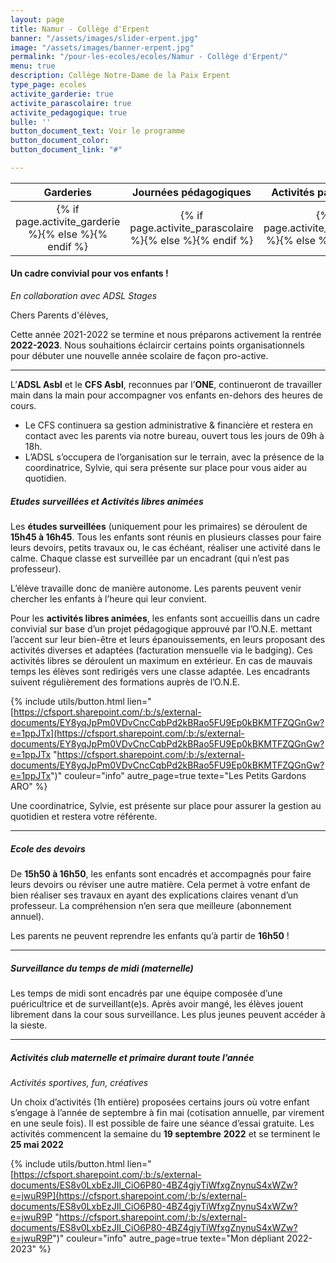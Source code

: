 ```yaml
---
layout: page
title: Namur - Collège d'Erpent
banner: "/assets/images/slider-erpent.jpg"
image: "/assets/images/banner-erpent.jpg"
permalink: "/pour-les-ecoles/ecoles/Namur - Collège d'Erpent/"
menu: true
description: Collège Notre-Dame de la Paix Erpent
type_page: ecoles
activite_garderie: true
activite_parascolaire: true
activite_pedagogique: true
bulle: ''
button_document_text: Voir le programme
button_document_color: 
button_document_link: "#"

---
```

<table class="table table-striped mt-4 mb-4"> <thead> <tr> <th scope="col" style="width:33%"><center>Garderies</center></th> <th scope="col" style="width:33%"><center>Journées pédagogiques</center></th> <th scope="col" style="width:33%"><center>Activités parascolaires</center></th> </tr> </thead> <tbody> <tr> <td><center>{% if page.activite_garderie %}<i class="fa fa-check-circle-o text-success fa-2x"></i>{% else %}<i class="fa fa-times-circle-o text-danger fa-2x"></i>{% endif %}</center></td> <td><center>{% if page.activite_parascolaire %}<i class="fa fa-check-circle-o text-success fa-2x"></i>{% else %}<i class="fa fa-times-circle-o text-danger fa-2x"></i>{% endif %}</center></td> <td><center>{% if page.activite_pedagogique %}<i class="fa fa-check-circle-o text-success fa-2x"></i>{% else %}<i class="fa fa-times-circle-o text-danger fa-2x"></i>{% endif %}</center></td> </tr> </tbody> </table>

#### Un cadre convivial pour vos enfants !

_En collaboration avec ADSL Stages_

Chers Parents d'élèves,

Cette année 2021-2022 se termine et nous préparons activement la rentrée **2022-2023**. Nous souhaitions éclaircir certains points organisationnels pour débuter une nouvelle année scolaire de façon pro-active.

***

L’**ADSL Asbl** et le **CFS Asbl**, reconnues par l’**ONE**, continueront de travailler main dans la main pour accompagner vos enfants en-dehors des heures de cours.

* Le CFS continuera sa gestion administrative & financière et restera en contact avec les parents via notre bureau, ouvert tous les jours de 09h à 18h.
* L’ADSL s’occupera de l’organisation sur le terrain, avec la présence de la coordinatrice, Sylvie, qui sera présente sur place pour vous aider au quotidien.

##### **Etudes surveillées et Activités libres animées**

Les **études surveillées** (uniquement pour les primaires) se déroulent de **15h45 à 16h45**. Tous les enfants sont réunis en plusieurs classes pour faire leurs devoirs, petits travaux ou, le cas échéant, réaliser une activité dans le calme. Chaque classe est surveillée par un encadrant (qui n’est pas professeur).

L’élève travaille donc de manière autonome. Les parents peuvent venir chercher les enfants à l’heure qui leur convient.

Pour les **activités libres animées**, les enfants sont accueillis dans un cadre convivial sur base d’un projet pédagogique approuvé par l’O.N.E. mettant l’accent sur leur bien-être et leurs épanouissements, en leurs proposant des activités diverses et adaptées (facturation mensuelle via le badging). Ces activités libres se déroulent un maximum en extérieur. En cas de mauvais temps les élèves sont redirigés vers une classe adaptée. Les encadrants suivent régulièrement des formations auprès de l’O.N.E.

{% include utils/button.html lien="[https://cfsport.sharepoint.com/:b:/s/external-documents/EY8yqJpPm0VDvCncCqbPd2kBRao5FU9Ep0kBKMTFZQGnGw?e=1ppJTx](https://cfsport.sharepoint.com/:b:/s/external-documents/EY8yqJpPm0VDvCncCqbPd2kBRao5FU9Ep0kBKMTFZQGnGw?e=1ppJTx "https://cfsport.sharepoint.com/:b:/s/external-documents/EY8yqJpPm0VDvCncCqbPd2kBRao5FU9Ep0kBKMTFZQGnGw?e=1ppJTx")" couleur="info" autre_page=true texte="Les Petits Gardons ARO" %}

Une coordinatrice, Sylvie, est présente sur place pour assurer la gestion au quotidien et restera votre référente.

***

##### **Ecole des devoirs**

De **15h50 à 16h50**, les enfants sont encadrés et accompagnés pour faire leurs devoirs ou réviser une autre matière. Cela permet à votre enfant de bien réaliser ses travaux en ayant des explications claires venant d’un professeur. La compréhension n’en sera que meilleure (abonnement annuel).

Les parents ne peuvent reprendre les enfants qu’à partir de **16h50** !

***

##### **Surveillance du temps de midi (maternelle)**

Les temps de midi sont encadrés par une équipe composée d’une puéricultrice et de surveillant(e)s. Après avoir mangé, les élèves jouent librement dans la cour sous surveillance. Les plus jeunes peuvent accéder à la sieste.

***

##### **Activités club maternelle et primaire durant toute l’année**

_Activités sportives, fun, créatives_

Un choix d’activités (1h entière) proposées certains jours où votre enfant s’engage à l’année de septembre à fin mai (cotisation annuelle, par virement en une seule fois). Il est possible de faire une séance d’essai gratuite. Les activités commencent la semaine du **19 septembre** **2022** et se terminent le **25 mai 2022**

{% include utils/button.html lien="[https://cfsport.sharepoint.com/:b:/s/external-documents/ES8v0LxbEzJIl_CiO6P80-4BZ4gjyTiWfxgZnynuS4xWZw?e=jwuR9P](https://cfsport.sharepoint.com/:b:/s/external-documents/ES8v0LxbEzJIl_CiO6P80-4BZ4gjyTiWfxgZnynuS4xWZw?e=jwuR9P "https://cfsport.sharepoint.com/:b:/s/external-documents/ES8v0LxbEzJIl_CiO6P80-4BZ4gjyTiWfxgZnynuS4xWZw?e=jwuR9P")" couleur="info" autre_page=true texte="Mon dépliant 2022-2023" %}